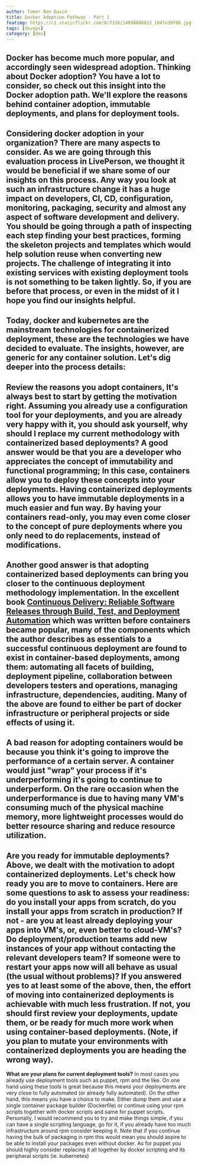 ```yaml
---
author: Tomer Ben David
title: Docker Adoption Pathway - Part 1
featimg: https://c1.staticflickr.com/8/7336/14098888813_1047e39f08.jpg
tags: [devops]
category: [dev]
---
```


**Docker has become much more popular**, and accordingly seen widespread adoption. Thinking about Docker adoption? You have a lot to consider, so check out this insight into the Docker adoption path. We'll explore the reasons behind container adoption, immutable deployments, and plans for deployment tools.
---
**Considering docker adoption in your organization?** There are many aspects to consider. As we are going through this evaluation process in LivePerson, we thought it would be beneficial if we share some of our insights on this process. Any way you look at such an infrastructure change it has a huge impact on developers, CI, CD, configuration, monitoring, packaging, security and almost any aspect of software development and delivery. You should be going through a path of inspecting each step finding your best practices, forming the skeleton projects and templates which would help solution reuse when converting new projects. The challenge of integrating it into existing services with existing deployment tools is not something to be taken lightly. So, if you are before that process, or even in the midst of it I hope you find our insights helpful.
---
Today, docker and kubernetes are the mainstream technologies for containerized deployment, these are the technologies we have decided to evaluate. The insights, however, are generic for any container solution. Let's dig deeper into the process details:
---
**Review the reasons you adopt containers**, It's always best to start by getting the motivation right. Assuming you already use a configuration tool for your deployments, and you are already very happy with it, you should ask yourself, why should I replace my current methodology with containerized based deployments? A good answer would be that you are a developer who appreciates the concept of immutability and functional programming; In this case, containers allow you to deploy these concepts into your deployments. Having containerized deployments allows you to have immutable deployments in a much easier and fun way. By having your containers read-only, you may even come closer to the concept of pure deployments where you only need to do replacements, instead of modifications.
---
Another good answer is that adopting containerized based deployments can bring you closer to the continuous deployment methodology implementation. In the excellent book [Continuous Delivery: Reliable Software Releases through Build, Test, and Deployment Automation](http://continuousdelivery.com/) which was written before containers became popular, many of the components which the author describes as essentials to a successful continuous deployment are found to exist in container-based deployments, among them: automating all facets of building, deployment pipeline, collaboration between developers testers and operations, managing infrastructure, dependencies, auditing. Many of the above are found to either be part of docker infrastructure or peripheral projects or side effects of using it.  
---
A bad reason for adopting containers would be because you think it's going to improve the performance of a certain server. A container would just "wrap" your process if it's underperforming it's going to continue to underperform. On the rare occasion when the underperformance is due to having many VM's consuming much of the physical machine memory, more lightweight processes would do better resource sharing and reduce resource utilization.  
---
**Are you ready for immutable deployments?** Above, we dealt with the motivation to adopt containerized deployments. Let's check how ready you are to move to containers. Here are some questions to ask to assess your readiness: do you install your apps from scratch, do you install your apps from scratch in production? If not - are you at least already deploying your apps into VM's, or, even better to cloud-VM's? Do deployment/production teams add new instances of your app without contacting the relevant developers team? If someone were to restart your apps now will all behave as usual (the usual without problems)? If you answered yes to at least some of the above, then, the effort of moving into containerized deployments is achievable with much less frustration. If not, you should first review your deployments, update them, or be ready for much more work when using container-based deployments. (Note, if you plan to mutate your environments with containerized deployments you are heading the wrong way).
---
**What are your plans for current deployment tools?** In most cases you already use deployment tools such as puppet, rpm and the like. On one hand using these tools is great because this means your deployments are very close to fully automated (or already fully automated). On the other hand, this means you have a choice to make. Either dump them and use a single container package builder (Dockerfile) or continue using your rpm scripts together with docker scripts and same for puppet scripts. Personally, I would recommend you to try and make things simple, if you can have a single scripting language, go for it, if you already have too much infrastructure around rpm consider keeping it. Note that if you continue having the bulk of packaging in rpm this would mean you should aspire to be able to install your packages even without docker. As for puppet you should highly consider replacing it all together by docker scripting and its peripheral scripts (ie. kubernetes)
